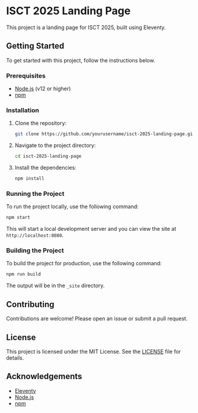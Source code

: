 # ISCT 2025 Landing Page

This project is a landing page for ISCT 2025, built using Eleventy.

## Getting Started

To get started with this project, follow the instructions below.

### Prerequisites

- [Node.js](https://nodejs.org/) (v12 or higher)
- [npm](https://www.npmjs.com/)

### Installation

1. Clone the repository:
    ```sh
    git clone https://github.com/yourusername/isct-2025-landing-page.git
    ```
2. Navigate to the project directory:
    ```sh
    cd isct-2025-landing-page
    ```
3. Install the dependencies:
    ```sh
    npm install
    ```

### Running the Project

To run the project locally, use the following command:
```sh
npm start
```
This will start a local development server and you can view the site at `http://localhost:8080`.

### Building the Project

To build the project for production, use the following command:
```sh
npm run build
```
The output will be in the `_site` directory.

## Contributing

Contributions are welcome! Please open an issue or submit a pull request.

## License

This project is licensed under the MIT License. See the [LICENSE](LICENSE) file for details.

## Acknowledgements

- [Eleventy](https://www.11ty.dev/)
- [Node.js](https://nodejs.org/)
- [npm](https://www.npmjs.com/)
